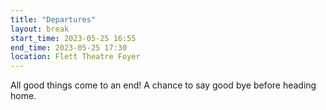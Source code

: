 ```yaml
---
title: "Departures"
layout: break
start_time: 2023-05-25 16:55
end_time: 2023-05-25 17:30
location: Flett Theatre Foyer
---
```


All good things come to an end! A chance to say good bye before heading home.
